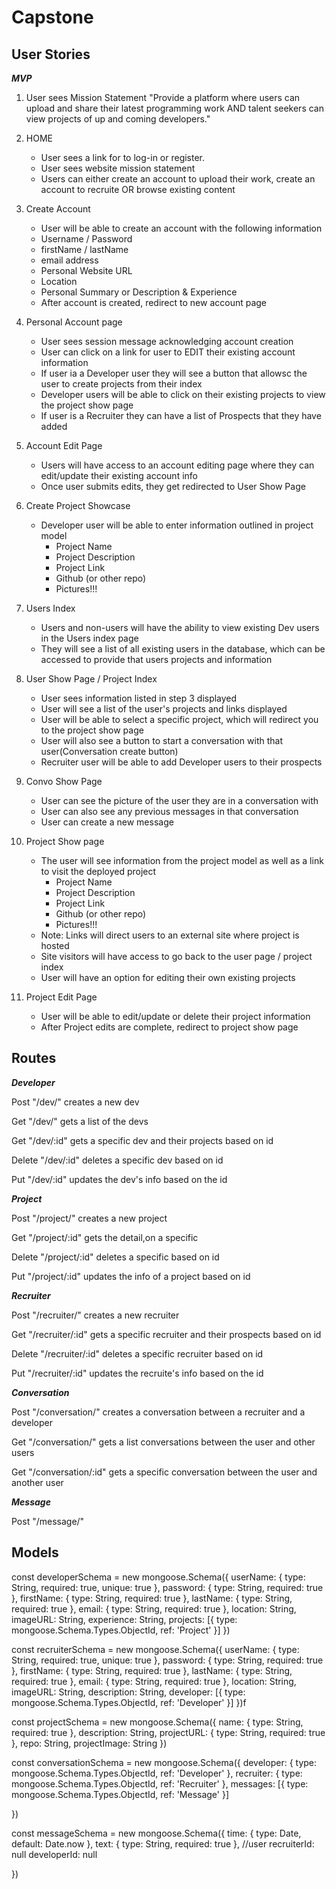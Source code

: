 # Capstone

## User Stories
 ***MVP***
1) User sees Mission Statement "Provide a platform where users can upload and share their latest programming work AND talent seekers can view projects of up and coming developers."

2) HOME 
    - User sees a link for to log-in or register. 
    - User sees website mission statement 
    - Users can either create an account to upload their work, create an account to recruite OR browse existing content
        
3) Create Account
    - User will be able to create an account with the following information
    - Username / Password
    - firstName / lastName
    - email address
    - Personal Website URL
    - Location
    - Personal Summary or Description & Experience
    - After account is created, redirect to new account page
        
4) Personal Account page 
    - User sees session message acknowledging account creation
    - User can click on a link for user to EDIT their existing account information
    - If user ia a Developer user they will see a button that allowsc the user to create projects from their index
    - Developer users will be able to click on their existing projects to view the project show page
    - If user is a Recruiter they can have a list of Prospects that they have added
    
5) Account Edit Page
    - Users will have access to an account editing page where they can edit/update their existing account info
    - Once user submits edits, they get redirected to User Show Page
    
6) Create Project Showcase
    - Developer user will be able to enter information outlined in project model
        - Project Name
        - Project Description
        - Project Link
        - Github (or other repo)
        - Pictures!!!

7) Users Index
    - Users and non-users will have the ability to view existing Dev users in the Users index page
    - They will see a list of all existing users in the database, which can be accessed to provide that users projects and information
    
8) User Show Page / Project Index
    - User sees information listed in step 3  displayed
    - User will see a list of the user's projects and links displayed
    - User will be able to select a specific project, which will redirect you to the project show page
    - User will also see a button to start a conversation with that user(Conversation create button)
    - Recruiter user will be able to add Developer users to their prospects
    
9) Convo Show Page
    - User can see the picture of the user they are in a conversation with
    - User can also see any previous messages in that conversation
    - User can create a new message

10) Project Show page
    - The user will see information from the project model as well as a link to visit the deployed project
        - Project Name
        - Project Description
        - Project Link
        - Github (or other repo)
        - Pictures!!!
    - Note: Links will direct users to an external site where project is hosted
    - Site visitors will have access to go back to the user page / project index
    - User will have an option for editing their own existing projects
    
11) Project Edit Page
    - User will be able to edit/update or delete their project information
    - After Project edits are complete, redirect to project show page
    
## Routes
***Developer***

Post "/dev/" creates a new dev

Get "/dev/" gets a list of the devs

Get "/dev/:id" gets a specific dev and their projects based on id

Delete "/dev/:id" deletes a specific dev based on id

Put "/dev/:id" updates the dev's info based on the id

***Project***

Post "/project/" creates a new project

Get "/project/:id" gets the detail,on a specific

Delete "/project/:id" deletes a specific based on id

Put "/project/:id" updates the info of a project based on id

***Recruiter*** 

Post "/recruiter/" creates a new recruiter

Get "/recruiter/:id" gets a specific recruiter and their prospects based on id

Delete "/recruiter/:id" deletes a specific recruiter based on id

Put "/recruiter/:id" updates the recruite's info based on the id

***Conversation***

Post "/conversation/" creates a conversation between a recruiter and a developer

Get "/conversation/" gets a list conversations between the user and other users

Get "/conversation/:id" gets a specific conversation between the user and another user

***Message***

Post "/message/"





## Models
const developerSchema = new mongoose.Schema({
	userName: { type: String, required: true, unique: true },
	password: { type: String, required: true }, 
	firstName: { type: String, required: true }, 
	lastName: { type: String, required: true }, 
	email: { type: String, required: true },
	location: String,
	imageURL: String, 
	experience: String,
	projects: [{
		type: mongoose.Schema.Types.ObjectId, 
		ref: 'Project'
	}]
})

const recruiterSchema = new mongoose.Schema({
	userName: { type: String, required: true, unique: true },
	password: { type: String, required: true }, 
	firstName: { type: String, required: true }, 
	lastName: { type: String, required: true }, 
	email: { type: String, required: true },
	location: String,
	imageURL: String, 
	description: String,
	developer: [{
		type: mongoose.Schema.Types.ObjectId,
		ref: 'Developer'
	}]
})f


const projectSchema = new mongoose.Schema({
	name: { type: String, required: true },
	description: String,
	projectURL: { type: String, required: true },
	repo: String,
	projectImage: String
})
 
const conversationSchema = new mongoose.Schema({
	developer: {
		type: mongoose.Schema.Types.ObjectId, 
		ref: 'Developer'
	},
  recruiter: {
		type: mongoose.Schema.Types.ObjectId, 
		ref: 'Recruiter'
	},
	messages: [{
		type: mongoose.Schema.Types.ObjectId, 
		ref: 'Message'
	}]
	
})

const messageSchema = new mongoose.Schema({
  time: { type: Date, default: Date.now },
	text: { type: String, required: true },
  //user
    recruiterId: null
    developerId: null

})



